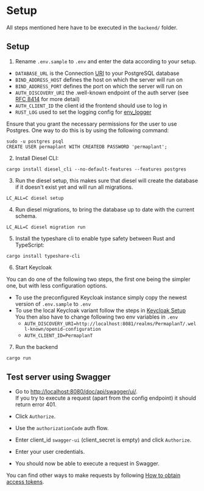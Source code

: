 # Setup

All steps mentioned here have to be executed in the `backend/` folder.

## Setup

1. Rename `.env.sample` to `.env` and enter the data according to your setup.

- `DATABASE_URL` is the Connection [URI](https://www.postgresql.org/docs/current/libpq-connect.html#LIBPQ-CONNSTRING) to your PostgreSQL database
- `BIND_ADDRESS_HOST` defines the host on which the server will run on
- `BIND_ADDRESS_PORT` defines the port on which the server will run on
- `AUTH_DISCOVERY_URI` the .well-known endpoint of the auth server (see [RFC 8414](https://www.rfc-editor.org/rfc/rfc8414.html#section-2) for more detail)
- `AUTH_CLIENT_ID` the client id the frontend should use to log in
- `RUST_LOG` used to set the logging config for [env_logger](https://docs.rs/env_logger/latest/env_logger/)

Ensure that you grant the necessary permissions for the user to use Postgres. One way to do this is by using the following command:

```shell
sudo -u postgres psql
CREATE USER permaplant WITH CREATEDB PASSWORD 'permaplant';
```

2. Install Diesel CLI:

```shell
cargo install diesel_cli --no-default-features --features postgres
```

3. Run the diesel setup, this makes sure that diesel will create the database if it doesn't exist yet and will run all migrations.

```shell
LC_ALL=C diesel setup
```

4. Run diesel migrations, to bring the database up to date with the current schema.

```shell
LC_ALL=C diesel migration run
```

5. Install the typeshare cli to enable type safety between Rust and TypeScript:

```shell
cargo install typeshare-cli
```

6. Start Keycloak

You can do one of the following two steps, the first one being the simpler one, but with less configuration options.

- To use the preconfigured Keycloak instance simply copy the newest version of `.env.sample` to `.env`
- To use the local Keycloak variant follow the steps in [Keycloak Setup](../setups/keycloak/index.html)  
  You then also have to change following two env variables in `.env`
  - `AUTH_DISCOVERY_URI=http://localhost:8081/realms/PermaplanT/.well-known/openid-configuration`
  - `AUTH_CLIENT_ID=PermaplanT`

7. Run the backend

```bash
cargo run
```

## Test server using Swagger

- Go to <http://localhost:8080/doc/api/swagger/ui/>.  
  If you try to execute a request (apart from the config endpoint) it should return error 401.
- Click `Authorize`.

- Use the `authorizationCode` auth flow.
- Enter client_id `swagger-ui` (client_secret is empty) and click `Authorize`.
- Enter your user credentials.
- You should now be able to execute a request in Swagger.

You can find other ways to make requests by following [How to obtain access tokens](./02obtain_access_tokens.md).
